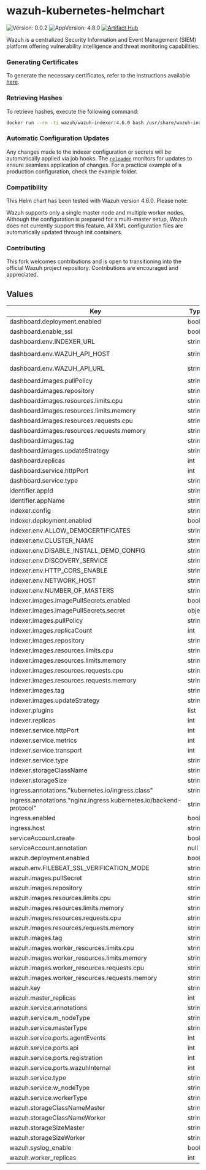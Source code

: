 # wazuh-kubernetes-helmchart

![Version: 0.0.2](https://img.shields.io/badge/Version-0.0.1-informational?style=flat-square) 
![AppVersion: 4.8.0](https://img.shields.io/badge/AppVersion-4.8.0-informational?style=flat-square)
[![Artifact Hub](https://img.shields.io/endpoint?url=https://artifacthub.io/badge/repository/wazuh-helm)](https://artifacthub.io/packages/search?repo=wazuh-helm)

Wazuh is a centralized Security Information and Event Management (SIEM) platform offering vulnerability intelligence and threat monitoring capabilities.

### Generating Certificates

To generate the necessary certificates, refer to the instructions available [here](https://github.com/wazuh/wazuh-kubernetes/blob/master/instructions.md).

### Retrieving Hashes

To retrieve hashes, execute the following command:

```bash
docker run --rm -ti wazuh/wazuh-indexer:4.6.0 bash /usr/share/wazuh-indexer/plugins/opensearch-security/tools/hash.sh`
```

### Automatic Configuration Updates

Any changes made to the indexer configuration or secrets will be automatically applied via job hooks. The [`reloader`](https://artifacthub.io/packages/helm/cloudnativeapp/reloader) monitors for updates to ensure seamless application of changes. For a practical example of a production configuration, check the example folder.

### Compatibility

This Helm chart has been tested with Wazuh version 4.6.0. Please note:

Wazuh supports only a single master node and multiple worker nodes. Although the configuration is prepared for a multi-master setup, Wazuh does not currently support this feature.
All XML configuration files are automatically updated through init containers.

### Contributing

This fork welcomes contributions and is open to transitioning into the official Wazuh project repository. Contributions are encouraged and appreciated.

## Values

| Key | Type | Default | Description |
|-----|------|---------|-------------|
| dashboard.deployment.enabled | bool | `true` |  |
| dashboard.enable_ssl | bool | `false` |  |
| dashboard.env.INDEXER_URL | string | `"https://wazuh-sand-indexer-rest"` |  |
| dashboard.env.WAZUH_API_HOST | string | `"wazuh-manager-master-0.wazuh-sand-cluster"` |  |
| dashboard.env.WAZUH_API_URL | string | `"https://wazuh-manager-master-0.wazuh-sand-cluster"` |  |
| dashboard.images.pullPolicy | string | `"IfNotPresent"` |  |
| dashboard.images.repository | string | `"wazuh/wazuh-dashboard"` |  |
| dashboard.images.resources.limits.cpu | string | `"900m"` |  |
| dashboard.images.resources.limits.memory | string | `"1Gi"` |  |
| dashboard.images.resources.requests.cpu | string | `"500m"` |  |
| dashboard.images.resources.requests.memory | string | `"512Mi"` |  |
| dashboard.images.tag | string | `"4.6.0"` |  |
| dashboard.images.updateStrategy | string | `"OnDelete"` |  |
| dashboard.replicas | int | `1` |  |
| dashboard.service.httpPort | int | `5601` |  |
| dashboard.service.type | string | `"ClusterIP"` |  |
| identifier.appId | string | `"sand"` |  |
| identifier.appName | string | `"wazuh"` |  |
| indexer.config | string | `nil` |  |
| indexer.deployment.enabled | bool | `true` |  |
| indexer.env.ALLOW_DEMOCERTIFICATES | string | `"false"` |  |
| indexer.env.CLUSTER_NAME | string | `"wazuh"` |  |
| indexer.env.DISABLE_INSTALL_DEMO_CONFIG | string | `"true"` |  |
| indexer.env.DISCOVERY_SERVICE | string | `"wazuh-sand-indexer-nodes"` |  |
| indexer.env.HTTP_CORS_ENABLE | string | `"false"` |  |
| indexer.env.NETWORK_HOST | string | `"0.0.0.0"` |  |
| indexer.env.NUMBER_OF_MASTERS | string | `"3"` |  |
| indexer.images.imagePullSecrets.enabled | bool | `false` |  |
| indexer.images.imagePullSecrets.secret | object | `{}` |  |
| indexer.images.pullPolicy | string | `"IfNotPresent"` |  |
| indexer.images.replicaCount | int | `3` |  |
| indexer.images.repository | string | `"wazuh/wazuh-indexer"` |  |
| indexer.images.resources.limits.cpu | string | `"800m"` |  |
| indexer.images.resources.limits.memory | string | `"2Gi"` |  |
| indexer.images.resources.requests.cpu | string | `"500m"` |  |
| indexer.images.resources.requests.memory | string | `"1Gi"` |  |
| indexer.images.tag | string | `"4.6.0"` |  |
| indexer.images.updateStrategy | string | `"RollingUpdate"` |  |
| indexer.plugins | list | `[]` |  |
| indexer.replicas | int | `3` |  |
| indexer.service.httpPort | int | `9200` |  |
| indexer.service.metrics | int | `9600` |  |
| indexer.service.transport | int | `9300` |  |
| indexer.service.type | string | `"ClusterIP"` |  |
| indexer.storageClassName | string | `"gp2"` |  |
| indexer.storageSize | string | `"50Gi"` |  |
| ingress.annotations."kubernetes.io/ingress.class" | string | `"nginx"` |  |
| ingress.annotations."nginx.ingress.kubernetes.io/backend-protocol" | string | `"HTTPS"` |  |
| ingress.enabled | bool | `false` |  |
| ingress.host | string | `"wazuh.example.com"` |  |
| serviceAccount.create | bool | `true` |  |
| serviceAccount.annotation | null | `true` |  |
| wazuh.deployment.enabled | bool | `true` |  |
| wazuh.env.FILEBEAT_SSL_VERIFICATION_MODE | string | `"none"` |  |
| wazuh.images.pullSecret | string | `"regcred"` |  |
| wazuh.images.repository | string | `"wazuh/wazuh-manager"` |  |
| wazuh.images.resources.limits.cpu | string | `"850m"` |  |
| wazuh.images.resources.limits.memory | string | `"1Gi"` |  |
| wazuh.images.resources.requests.cpu | string | `"500m"` |  |
| wazuh.images.resources.requests.memory | string | `"500Mi"` |  |
| wazuh.images.tag | string | `"4.6.0"` |  |
| wazuh.images.worker_resources.limits.cpu | string | `"1500m"` |  |
| wazuh.images.worker_resources.limits.memory | string | `"2Gi"` |  |
| wazuh.images.worker_resources.requests.cpu | string | `"1000m"` |  |
| wazuh.images.worker_resources.requests.memory | string | `"1Gi"` |  |
| wazuh.key | string | `"c98b62a9b6169ac5f67dae55ae4a9088"` |  |
| wazuh.master_replicas | int | `1` |  |
| wazuh.service.annotations | string | `"null"` |  |
| wazuh.service.m_nodeType | string | `"master"` |  |
| wazuh.service.masterType | string | `"ClusterIP"` |  |
| wazuh.service.ports.agentEvents | int | `1514` |  |
| wazuh.service.ports.api | int | `55000` |  |
| wazuh.service.ports.registration | int | `1515` |  |
| wazuh.service.ports.wazuhInternal | int | `1516` |  |
| wazuh.service.type | string | `"ClusterIP"` |  |
| wazuh.service.w_nodeType | string | `"worker"` |  |
| wazuh.service.workerType | string | `"ClusterIP"` |  |
| wazuh.storageClassNameMaster | string | `"gp2"` |  |
| wazuh.storageClassNameWorker | string | `"gp2"` |  |
| wazuh.storageSizeMaster | string | `"50Gi"` |  |
| wazuh.storageSizeWorker | string | `"50Gi"` |  |
| wazuh.syslog_enable | bool | `true` |  |
| wazuh.worker_replicas | int | `2` |  |
